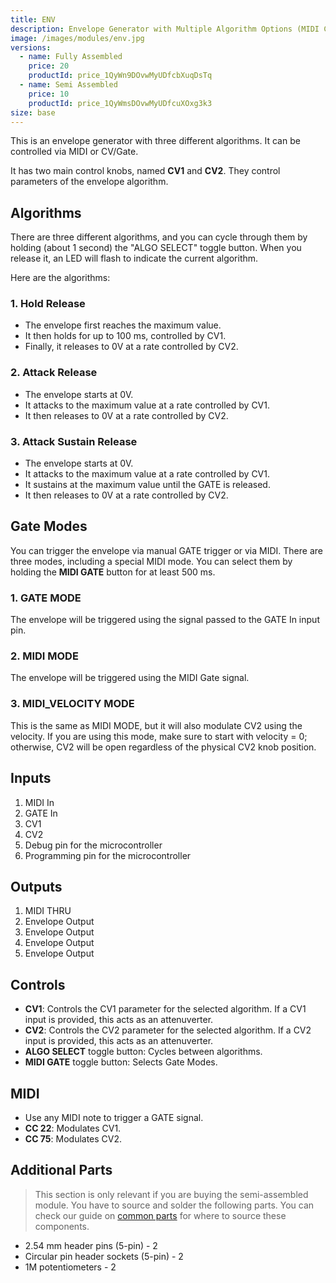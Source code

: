 ```yaml
---
title: ENV
description: Envelope Generator with Multiple Algorithm Options (MIDI Controllable).
image: /images/modules/env.jpg
versions:
  - name: Fully Assembled
    price: 20
    productId: price_1QyWn9DOvwMyUDfcbXuqDsTq
  - name: Semi Assembled
    price: 10
    productId: price_1QyWmsDOvwMyUDfcuXOxg3k3
size: base
---
```


This is an envelope generator with three different algorithms. It can be controlled via MIDI or CV/Gate.

It has two main control knobs, named **CV1** and **CV2**. They control parameters of the envelope algorithm.

## Algorithms

There are three different algorithms, and you can cycle through them by holding (about 1 second) the "ALGO SELECT" toggle button. When you release it, an LED will flash to indicate the current algorithm.

Here are the algorithms:

### 1. Hold Release

* The envelope first reaches the maximum value.
* It then holds for up to 100 ms, controlled by CV1.
* Finally, it releases to 0V at a rate controlled by CV2.

### 2. Attack Release

* The envelope starts at 0V.
* It attacks to the maximum value at a rate controlled by CV1.
* It then releases to 0V at a rate controlled by CV2.

### 3. Attack Sustain Release

* The envelope starts at 0V.
* It attacks to the maximum value at a rate controlled by CV1.
* It sustains at the maximum value until the GATE is released.
* It then releases to 0V at a rate controlled by CV2.

## Gate Modes

You can trigger the envelope via manual GATE trigger or via MIDI. There are three modes, including a special MIDI mode. You can select them by holding the **MIDI GATE** button for at least 500 ms.

### 1. GATE MODE
The envelope will be triggered using the signal passed to the GATE In input pin.

### 2. MIDI MODE
The envelope will be triggered using the MIDI Gate signal.

### 3. MIDI_VELOCITY MODE
This is the same as MIDI MODE, but it will also modulate CV2 using the velocity. If you are using this mode, make sure to start with velocity = 0; otherwise, CV2 will be open regardless of the physical CV2 knob position.

## Inputs

1. MIDI In
2. GATE In
3. CV1
4. CV2
5. Debug pin for the microcontroller
6. Programming pin for the microcontroller

## Outputs

1. MIDI THRU
2. Envelope Output
3. Envelope Output
4. Envelope Output
5. Envelope Output

## Controls

* **CV1**: Controls the CV1 parameter for the selected algorithm. If a CV1 input is provided, this acts as an attenuverter.
* **CV2**: Controls the CV2 parameter for the selected algorithm. If a CV2 input is provided, this acts as an attenuverter.
* **ALGO SELECT** toggle button: Cycles between algorithms.
* **MIDI GATE** toggle button: Selects Gate Modes.

## MIDI

* Use any MIDI note to trigger a GATE signal.
* **CC 22**: Modulates CV1.
* **CC 75**: Modulates CV2.

## Additional Parts

> This section is only relevant if you are buying the semi-assembled module. You have to source and solder the following parts. You can check our guide on [common parts](/docs/technical-details/common-parts) for where to source these components.

* 2.54 mm header pins (5-pin) - 2
* Circular pin header sockets (5-pin) - 2
* 1M potentiometers - 2